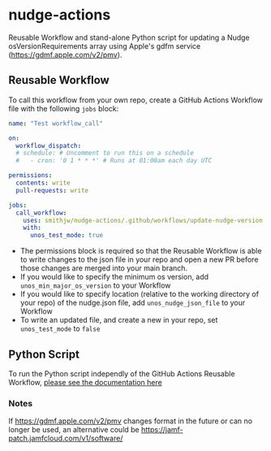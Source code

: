 # nudge-actions

Reusable Workflow and stand-alone Python script for updating a Nudge osVersionRequirements array using Apple's gdfm service (https://gdmf.apple.com/v2/pmv).

## Reusable Workflow

To call this workflow from your own repo, create a GitHub Actions Workflow file with the following `jobs` block:

``` yaml
name: "Test workflow_call"

on:
  workflow_dispatch:
  # schedule: # Uncomment to run this on a schedule
  #   - cron: '0 1 * * *' # Runs at 01:00am each day UTC

permissions:
  contents: write
  pull-requests: write

jobs:
  call_workflow:
    uses: smithjw/nudge-actions/.github/workflows/update-nudge-version.yml@main
    with:
      unos_test_mode: true
```

- The permissions block is required so that the Reusable Workflow is able to write changes to the json file in your repo and open a new PR before those changes are merged into your main branch.
- If you would like to specify the minimum os version, add `unos_min_major_os_version` to your Workflow
- If you would like to specify location (relative to the working directory of your repo) of the nudge.json file, add `unos_nudge_json_file` to your Workflow
- To write an updated file, and create a new in your repo, set `unos_test_mode` to `false`

## Python Script

To run the Python script independly of the GitHub Actions Reusable Workflow, [please see the documentation here](app/README.md)

### Notes

If https://gdmf.apple.com/v2/pmv changes format in the future or can no longer be used, an alternative could be https://jamf-patch.jamfcloud.com/v1/software/
